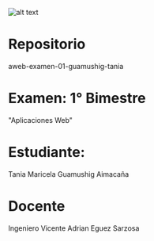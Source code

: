 ![alt text](http://ecuadoruniversitario.com/wp-content/uploads/2013/11/EPN-LOGO-370x246.jpg "EPN")
# Repositorio
aweb-examen-01-guamushig-tania
# Examen: 1° Bimestre
"Aplicaciones Web"
# Estudiante:
Tania Maricela Guamushig Aimacaña
# Docente
Ingeniero Vicente Adrian Eguez Sarzosa
